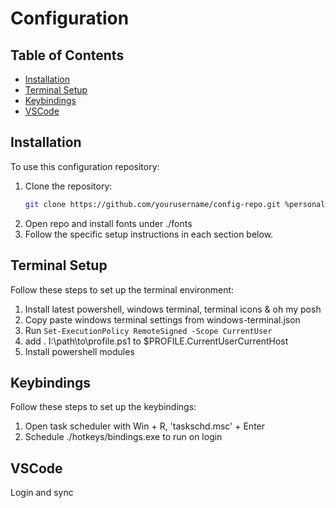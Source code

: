 # Configuration

## Table of Contents

- [Installation](#installation)
- [Terminal Setup](#terminal-setup)
- [Keybindings](#keybindings)
- [VSCode](#vscode)

## Installation

To use this configuration repository:

1. Clone the repository:
   ```bash
   git clone https://github.com/yourusername/config-repo.git %personal%/config
   ```
2. Open repo and install fonts under ./fonts
3. Follow the specific setup instructions in each section below.

## Terminal Setup

Follow these steps to set up the terminal environment:

1. Install latest powershell, windows terminal, terminal icons & oh my posh
2. Copy paste windows terminal settings from windows-terminal.json
3. Run ```Set-ExecutionPolicy RemoteSigned -Scope CurrentUser```
4. add . I:\path\to\profile.ps1 to $PROFILE.CurrentUserCurrentHost
5. Install powershell modules

## Keybindings

Follow these steps to set up the keybindings:

1. Open task scheduler with Win + R, 'taskschd.msc' + Enter
2. Schedule ./hotkeys/bindings.exe to run on login

## VSCode

Login and sync
